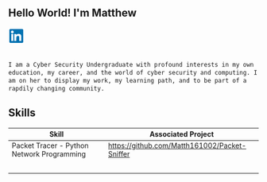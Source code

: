 ## Hello World! I'm Matthew
<a href="https://www.linkedin.com/in/matthew-howard-72b3552b3/"><img src="https://github.com/Matth161002/Matth161002/blob/308731b4a1742c861bf352758a0ddc9cbd3d7087/linkedin.png" /></a>
                                                                                                                            
                                                                                                             I am a Cyber Security Undergraduate with profound interests in my own education, my career, and the world of cyber security and computing. I am on her to display my work, my learning path, and to be part of a rapdily changing community.                                                   
## Skills


| Skill                                         | Associated Project         |
|-----------------------------------------------|----------------------------|
|Packet Tracer - Python Network Programming |https://github.com/Matth161002/Packet-Sniffer |
|  | |
|          | |
|      | |
|                | |
|  | |
